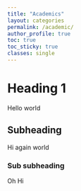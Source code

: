 ```yaml
---
title: "Academics"
layout: categories
permalink: /academic/
author_profile: true
toc: true
toc_sticky: true
classes: single
---
```


# Heading 1

Hello world

## Subheading

Hi again world

### Sub subheading 

Oh Hi
